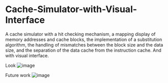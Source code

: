 # Cache-Simulator-with-Visual-Interface
A cache simulator with a hit checking mechanism, a mapping display of memory addresses and cache blocks, the implementation of a substitution algorithm, the handling of mismatches between the block size and the data size, and the separation of the data cache from the instruction cache. And with visual interface.


Look
![image](https://github.com/AlmostGPH/Cache-Simulator-with-Visual-Interface/assets/60679801/2a71c2bd-e529-42f7-ae93-e5c6e892c8bf)


Future work
![image](https://github.com/AlmostGPH/Cache-Simulator-with-Visual-Interface/assets/60679801/9962155d-fa91-4fbc-ac4f-c58ab3dea8d4)
